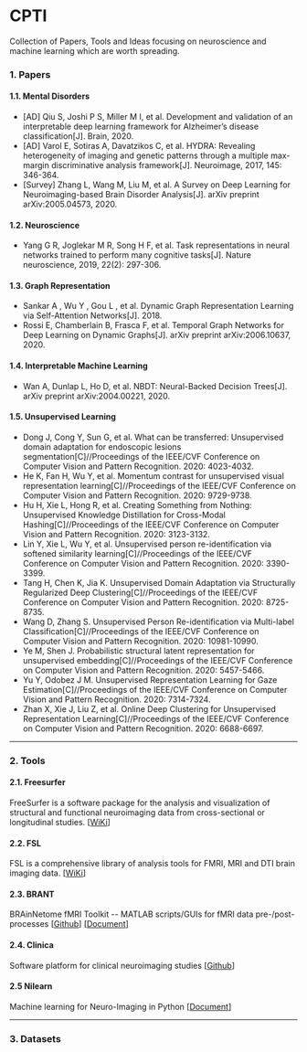 # CPTI  
Collection of Papers, Tools and Ideas focusing on neuroscience and machine learning which are worth spreading.  

### 1. Papers
#### 1.1. Mental Disorders  
+ [AD] Qiu S, Joshi P S, Miller M I, et al. Development and validation of an interpretable deep learning framework for Alzheimer’s disease classification[J]. Brain, 2020.
+ [AD] Varol E, Sotiras A, Davatzikos C, et al. HYDRA: Revealing heterogeneity of imaging and genetic patterns through a multiple max-margin discriminative analysis framework[J]. Neuroimage, 2017, 145: 346-364.
+ [Survey] Zhang L, Wang M, Liu M, et al. A Survey on Deep Learning for Neuroimaging-based Brain Disorder Analysis[J]. arXiv preprint arXiv:2005.04573, 2020.

#### 1.2. Neuroscience
+ Yang G R, Joglekar M R, Song H F, et al. Task representations in neural networks trained to perform many cognitive tasks[J]. Nature neuroscience, 2019, 22(2): 297-306.

#### 1.3. Graph Representation
+ Sankar A , Wu Y , Gou L , et al. Dynamic Graph Representation Learning via Self-Attention Networks[J]. 2018.
+ Rossi E, Chamberlain B, Frasca F, et al. Temporal Graph Networks for Deep Learning on Dynamic Graphs[J]. arXiv preprint arXiv:2006.10637, 2020.

#### 1.4. Interpretable Machine Learning
+ Wan A, Dunlap L, Ho D, et al. NBDT: Neural-Backed Decision Trees[J]. arXiv preprint arXiv:2004.00221, 2020.

#### 1.5. Unsupervised Learning
+ Dong J, Cong Y, Sun G, et al. What can be transferred: Unsupervised domain adaptation for endoscopic lesions segmentation[C]//Proceedings of the IEEE/CVF Conference on Computer Vision and Pattern Recognition. 2020: 4023-4032.
+ He K, Fan H, Wu Y, et al. Momentum contrast for unsupervised visual representation learning[C]//Proceedings of the IEEE/CVF Conference on Computer Vision and Pattern Recognition. 2020: 9729-9738.
+ Hu H, Xie L, Hong R, et al. Creating Something from Nothing: Unsupervised Knowledge Distillation for Cross-Modal Hashing[C]//Proceedings of the IEEE/CVF Conference on Computer Vision and Pattern Recognition. 2020: 3123-3132.
+ Lin Y, Xie L, Wu Y, et al. Unsupervised person re-identification via softened similarity learning[C]//Proceedings of the IEEE/CVF Conference on Computer Vision and Pattern Recognition. 2020: 3390-3399.
+ Tang H, Chen K, Jia K. Unsupervised Domain Adaptation via Structurally Regularized Deep Clustering[C]//Proceedings of the IEEE/CVF Conference on Computer Vision and Pattern Recognition. 2020: 8725-8735.
+ Wang D, Zhang S. Unsupervised Person Re-identification via Multi-label Classification[C]//Proceedings of the IEEE/CVF Conference on Computer Vision and Pattern Recognition. 2020: 10981-10990.
+ Ye M, Shen J. Probabilistic structural latent representation for unsupervised embedding[C]//Proceedings of the IEEE/CVF Conference on Computer Vision and Pattern Recognition. 2020: 5457-5466.
+ Yu Y, Odobez J M. Unsupervised Representation Learning for Gaze Estimation[C]//Proceedings of the IEEE/CVF Conference on Computer Vision and Pattern Recognition. 2020: 7314-7324.
+ Zhan X, Xie J, Liu Z, et al. Online Deep Clustering for Unsupervised Representation Learning[C]//Proceedings of the IEEE/CVF Conference on Computer Vision and Pattern Recognition. 2020: 6688-6697.


---

### 2. Tools
#### 2.1. Freesurfer  
FreeSurfer is a software package for the analysis and visualization of structural and functional neuroimaging data from cross-sectional or longitudinal studies. [[WiKi][2-1]]  
#### 2.2. FSL  
FSL is a comprehensive library of analysis tools for FMRI, MRI and DTI brain imaging data. [[WiKi][2-2]]  
#### 2.3. BRANT  
BRAinNetome fMRI Toolkit -- MATLAB scripts/GUIs for fMRI data pre-/post-processes [[Github][2-3]] [[Document][2-4]]  
#### 2.4. Clinica
Software platform for clinical neuroimaging studies [[Github][2-5]]
#### 2.5 Nilearn
Machine learning for Neuro-Imaging in Python [[Document][2-6]]

[2-1]: http://surfer.nmr.mgh.harvard.edu/fswiki/FreeSurferWiki/
[2-2]: https://fsl.fmrib.ox.ac.uk/fsl/fslwiki/
[2-3]: https://github.com/kbxu/brant/
[2-4]: http://brant.brainnetome.org/en/latest/
[2-5]: https://github.com/aramis-lab/clinica
[2-6]: http://nilearn.github.io/index.html


---

### 3. Datasets


